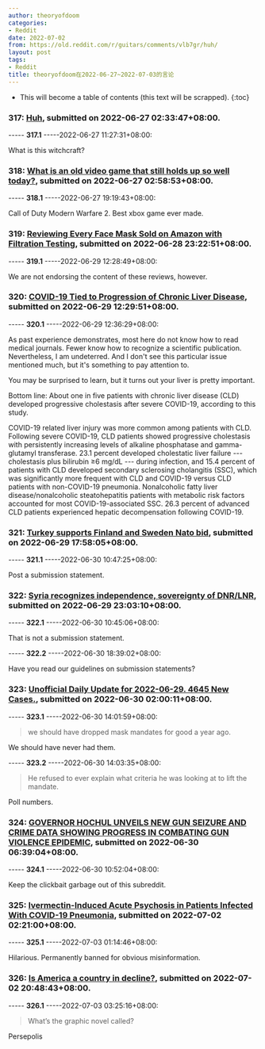 ```yaml
---
author: theoryofdoom
categories:
- Reddit
date: 2022-07-02
from: https://old.reddit.com/r/guitars/comments/vlb7gr/huh/
layout: post
tags:
- Reddit
title: theoryofdoom在2022-06-27~2022-07-03的言论
---
```


* This will become a table of contents (this text will be scrapped).
{:toc}

### 317: [Huh](https://old.reddit.com/r/guitars/comments/vlb7gr/huh/), submitted on 2022-06-27 02:33:47+08:00.

----- __317.1__ -----2022-06-27 11:27:31+08:00:

What is this witchcraft?

### 318: [What is an old video game that still holds up so well today?](https://old.reddit.com/r/AskReddit/comments/vlbr03/what_is_an_old_video_game_that_still_holds_up_so/), submitted on 2022-06-27 02:58:53+08:00.

----- __318.1__ -----2022-06-27 19:19:43+08:00:

Call of Duty Modern Warfare 2. Best xbox game ever made.

### 319: [Reviewing Every Face Mask Sold on Amazon with Filtration Testing](https://old.reddit.com/r/CoronavirusIllinois/comments/vmpshm/reviewing_every_face_mask_sold_on_amazon_with/), submitted on 2022-06-28 23:22:51+08:00.

----- __319.1__ -----2022-06-29 12:28:49+08:00:

We are not endorsing the content of these reviews, however.

### 320: [COVID-19 Tied to Progression of Chronic Liver Disease](https://old.reddit.com/r/CoronavirusIllinois/comments/vn6ylg/covid19_tied_to_progression_of_chronic_liver/), submitted on 2022-06-29 12:29:51+08:00.

----- __320.1__ -----2022-06-29 12:36:29+08:00:

As past experience demonstrates, most here do not know how to read medical journals.  Fewer know how to recognize a scientific publication.  Nevertheless, I am undeterred.  And I don't see this particular issue mentioned much, but it's something to pay attention to.  

You may be surprised to learn, but it turns out your liver is pretty important.  

Bottom line: About one in five patients with chronic liver disease (CLD) developed progressive cholestasis after severe COVID-19, according to this study. 

COVID-19 related liver injury was more common among patients with CLD. Following severe COVID-19, CLD patients showed progressive cholestasis with persistently increasing levels of alkaline phosphatase and gamma-glutamyl transferase. 23.1 percent developed cholestatic liver failure --- cholestasis plus bilirubin ≥6 mg/dL --- during infection, and 15.4 percent of patients with CLD developed secondary sclerosing cholangitis (SSC), which was significantly more frequent with CLD and COVID-19 versus CLD patients with non-COVID-19 pneumonia. Nonalcoholic fatty liver disease/nonalcoholic steatohepatitis patients with metabolic risk factors accounted for most COVID-19-associated SSC. 26.3 percent of advanced CLD patients experienced hepatic decompensation following COVID-19.

### 321: [Turkey supports Finland and Sweden Nato bid](https://old.reddit.com/r/geopolitics/comments/vnc33m/turkey_supports_finland_and_sweden_nato_bid/), submitted on 2022-06-29 17:58:05+08:00.

----- __321.1__ -----2022-06-30 10:47:25+08:00:

Post a submission statement.

### 322: [Syria recognizes independence, sovereignty of DNR/LNR](https://old.reddit.com/r/geopolitics/comments/vnhviu/syria_recognizes_independence_sovereignty_of/), submitted on 2022-06-29 23:03:10+08:00.

----- __322.1__ -----2022-06-30 10:45:06+08:00:

That is not a submission statement.

----- __322.2__ -----2022-06-30 18:39:02+08:00:

Have you read our guidelines on submission statements?

### 323: [Unofficial Daily Update for 2022-06-29. 4645 New Cases.](https://old.reddit.com/r/CoronavirusIllinois/comments/vnlzaz/unofficial_daily_update_for_20220629_4645_new/), submitted on 2022-06-30 02:00:11+08:00.

----- __323.1__ -----2022-06-30 14:01:59+08:00:

> we should have dropped mask mandates for good a year ago.

We should have never had them.

----- __323.2__ -----2022-06-30 14:03:35+08:00:

> He refused to ever explain what criteria he was looking at to lift the mandate. 

Poll numbers.

### 324: [GOVERNOR HOCHUL UNVEILS NEW GUN SEIZURE AND CRIME DATA SHOWING PROGRESS IN COMBATING GUN VIOLENCE EPIDEMIC](https://old.reddit.com/r/crime/comments/vnset9/governor_hochul_unveils_new_gun_seizure_and_crime/), submitted on 2022-06-30 06:39:04+08:00.

----- __324.1__ -----2022-06-30 10:52:04+08:00:

Keep the clickbait garbage out of this subreddit.

### 325: [Ivermectin-Induced Acute Psychosis in Patients Infected With COVID-19 Pneumonia](https://old.reddit.com/r/CoronavirusIllinois/comments/vp7dad/ivermectininduced_acute_psychosis_in_patients/), submitted on 2022-07-02 02:21:00+08:00.

----- __325.1__ -----2022-07-03 01:14:46+08:00:

Hilarious.  Permanently banned for obvious misinformation.

### 326: [Is America a country in decline?](https://old.reddit.com/r/askgaybros/comments/vpr3a9/is_america_a_country_in_decline/), submitted on 2022-07-02 20:48:43+08:00.

----- __326.1__ -----2022-07-03 03:25:16+08:00:

> What’s the graphic novel called? 

Persepolis

